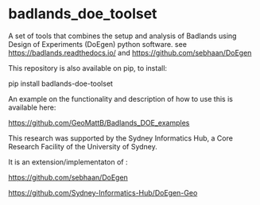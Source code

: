 # badlands_doe_toolset
A set of tools that combines the setup and analysis of Badlands using Design of Experiments (DoEgen) python software.
see 
https://badlands.readthedocs.io/
and
https://github.com/sebhaan/DoEgen


This repository is also available on pip, to install:

pip install badlands-doe-toolset


An example on the functionality and description of how to use this is available here:

https://github.com/GeoMattB/Badlands_DOE_examples


This research was supported by the Sydney Informatics Hub, a Core Research Facility of the University of Sydney.

It is an extension/implementaton of :

https://github.com/sebhaan/DoEgen

https://github.com/Sydney-Informatics-Hub/DoEgen-Geo
 